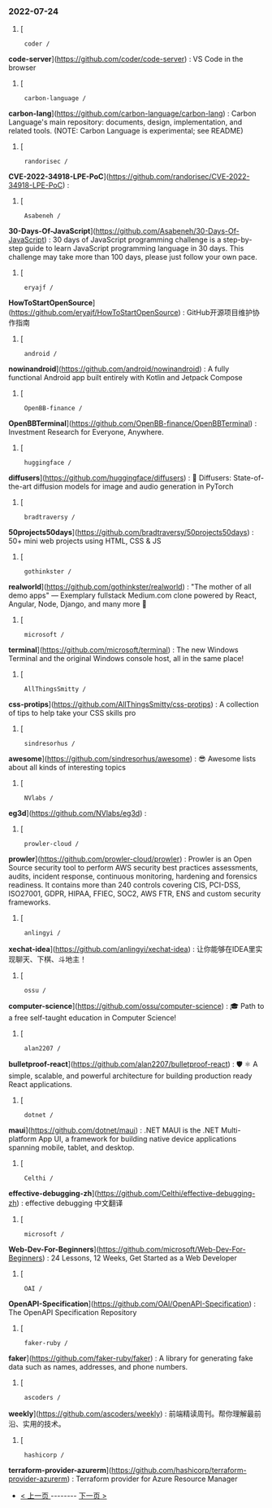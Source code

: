 ### 2022-07-24 
1. [
    

        coder /
**code-server**](https://github.com/coder/code-server) : VS Code in the browser
1. [
    

        carbon-language /
**carbon-lang**](https://github.com/carbon-language/carbon-lang) : Carbon Language's main repository: documents, design, implementation, and related tools. (NOTE: Carbon Language is experimental; see README)
1. [
    

        randorisec /
**CVE-2022-34918-LPE-PoC**](https://github.com/randorisec/CVE-2022-34918-LPE-PoC) : 
1. [
    

        Asabeneh /
**30-Days-Of-JavaScript**](https://github.com/Asabeneh/30-Days-Of-JavaScript) : 30 days of JavaScript programming challenge is a step-by-step guide to learn JavaScript programming language in 30 days. This challenge may take more than 100 days, please just follow your own pace.
1. [
    

        eryajf /
**HowToStartOpenSource**](https://github.com/eryajf/HowToStartOpenSource) : GitHub开源项目维护协作指南
1. [
    

        android /
**nowinandroid**](https://github.com/android/nowinandroid) : A fully functional Android app built entirely with Kotlin and Jetpack Compose
1. [
    

        OpenBB-finance /
**OpenBBTerminal**](https://github.com/OpenBB-finance/OpenBBTerminal) : Investment Research for Everyone, Anywhere.
1. [
    

        huggingface /
**diffusers**](https://github.com/huggingface/diffusers) : 🤗 Diffusers: State-of-the-art diffusion models for image and audio generation in PyTorch
1. [
    

        bradtraversy /
**50projects50days**](https://github.com/bradtraversy/50projects50days) : 50+ mini web projects using HTML, CSS & JS
1. [
    

        gothinkster /
**realworld**](https://github.com/gothinkster/realworld) : "The mother of all demo apps" — Exemplary fullstack Medium.com clone powered by React, Angular, Node, Django, and many more 🏅
1. [
    

        microsoft /
**terminal**](https://github.com/microsoft/terminal) : The new Windows Terminal and the original Windows console host, all in the same place!
1. [
    

        AllThingsSmitty /
**css-protips**](https://github.com/AllThingsSmitty/css-protips) : A collection of tips to help take your CSS skills pro
1. [
    

        sindresorhus /
**awesome**](https://github.com/sindresorhus/awesome) : 😎 Awesome lists about all kinds of interesting topics
1. [
    

        NVlabs /
**eg3d**](https://github.com/NVlabs/eg3d) : 
1. [
    

        prowler-cloud /
**prowler**](https://github.com/prowler-cloud/prowler) : Prowler is an Open Source security tool to perform AWS security best practices assessments, audits, incident response, continuous monitoring, hardening and forensics readiness. It contains more than 240 controls covering CIS, PCI-DSS, ISO27001, GDPR, HIPAA, FFIEC, SOC2, AWS FTR, ENS and custom security frameworks.
1. [
    

        anlingyi /
**xechat-idea**](https://github.com/anlingyi/xechat-idea) : 让你能够在IDEA里实现聊天、下棋、斗地主！
1. [
    

        ossu /
**computer-science**](https://github.com/ossu/computer-science) : 🎓 Path to a free self-taught education in Computer Science!
1. [
    

        alan2207 /
**bulletproof-react**](https://github.com/alan2207/bulletproof-react) : 🛡️ ⚛️ A simple, scalable, and powerful architecture for building production ready React applications.
1. [
    

        dotnet /
**maui**](https://github.com/dotnet/maui) : .NET MAUI is the .NET Multi-platform App UI, a framework for building native device applications spanning mobile, tablet, and desktop.
1. [
    

        Celthi /
**effective-debugging-zh**](https://github.com/Celthi/effective-debugging-zh) : effective debugging 中文翻译
1. [
    

        microsoft /
**Web-Dev-For-Beginners**](https://github.com/microsoft/Web-Dev-For-Beginners) : 24 Lessons, 12 Weeks, Get Started as a Web Developer
1. [
    

        OAI /
**OpenAPI-Specification**](https://github.com/OAI/OpenAPI-Specification) : The OpenAPI Specification Repository
1. [
    

        faker-ruby /
**faker**](https://github.com/faker-ruby/faker) : A library for generating fake data such as names, addresses, and phone numbers.
1. [
    

        ascoders /
**weekly**](https://github.com/ascoders/weekly) : 前端精读周刊。帮你理解最前沿、实用的技术。
1. [
    

        hashicorp /
**terraform-provider-azurerm**](https://github.com/hashicorp/terraform-provider-azurerm) : Terraform provider for Azure Resource Manager 

- [ < 上一页 ](https://github.com/able8/github-trending-daily-record/blob/master/2022-07-23.md) -------- [ 下一页 > ](https://github.com/able8/github-trending-daily-record/blob/master/2022-07-25.md)
